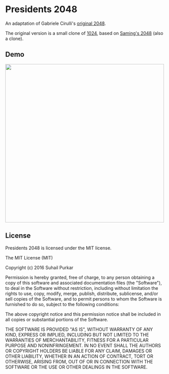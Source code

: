 # Presidents 2048 
An adaptation of Gabriele Cirulli's [original 2048](http://gabrielecirulli.github.io/2048/). 
 
The original version is a small clone of [1024](https://play.google.com/store/apps/details?id=com.veewo.a1024), based on [Saming's 2048](http://saming.fr/p/2048/) (also a clone).

## Demo
[<img src="http://i.imgur.com/5DsbCFx.gif" width=500>](http://i.imgur.com/5DsbCFx.gif)
 
## License
Presidents 2048 is licensed under the MIT license.

The MIT License (MIT)

Copyright (c) 2016 Suhail Purkar
 
Permission is hereby granted, free of charge, to any person obtaining a copy
of this software and associated documentation files (the "Software"), to deal
in the Software without restriction, including without limitation the rights
to use, copy, modify, merge, publish, distribute, sublicense, and/or sell
copies of the Software, and to permit persons to whom the Software is
furnished to do so, subject to the following conditions:

The above copyright notice and this permission notice shall be included in
all copies or substantial portions of the Software.

THE SOFTWARE IS PROVIDED "AS IS", WITHOUT WARRANTY OF ANY KIND, EXPRESS OR
IMPLIED, INCLUDING BUT NOT LIMITED TO THE WARRANTIES OF MERCHANTABILITY,
FITNESS FOR A PARTICULAR PURPOSE AND NONINFRINGEMENT. IN NO EVENT SHALL THE
AUTHORS OR COPYRIGHT HOLDERS BE LIABLE FOR ANY CLAIM, DAMAGES OR OTHER
LIABILITY, WHETHER IN AN ACTION OF CONTRACT, TORT OR OTHERWISE, ARISING FROM,
OUT OF OR IN CONNECTION WITH THE SOFTWARE OR THE USE OR OTHER DEALINGS IN
THE SOFTWARE.



